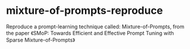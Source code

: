 # mixture-of-prompts-reproduce
Reproduce a prompt-learning technique called: Mixture-of-Prompts, from the paper 《SMoP: Towards Efficient and Effective Prompt Tuning with Sparse Mixture-of-Prompts》

